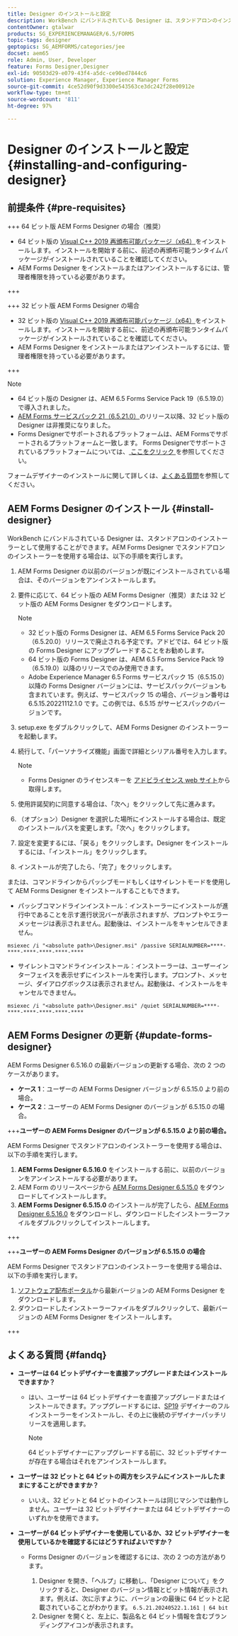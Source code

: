 ```yaml
---
title: Designer のインストールと設定
description: WorkBench にバンドルされている Designer は、スタンドアロンのインストーラーとして使用することができます。スタンドアロン Designer のインストール方法を説明します。
contentOwner: gtalwar
products: SG_EXPERIENCEMANAGER/6.5/FORMS
topic-tags: designer
geptopics: SG_AEMFORMS/categories/jee
docset: aem65
role: Admin, User, Developer
feature: Forms Designer,Designer
exl-id: 90503d29-e079-43f4-a5dc-ce90ed7844c6
solution: Experience Manager, Experience Manager Forms
source-git-commit: 4ce52d90f9d3300e543563ce3dc242f28e00912e
workflow-type: tm+mt
source-wordcount: '811'
ht-degree: 97%

---
```


# Designer のインストールと設定{#installing-and-configuring-designer}

## 前提条件 {#pre-requisites}

+++ 64 ビット版 AEM Forms Designer の場合（推奨）

* 64 ビット版の [Visual C++ 2019 再頒布可能パッケージ（x64）](https://learn.microsoft.com/en-us/cpp/windows/latest-supported-vc-redist?view=msvc-170)をインストールします。インストールを開始する前に、前述の再頒布可能ランタイムパッケージがインストールされていることを確認してください。
* AEM Forms Designer をインストールまたはアンインストールするには、管理者権限を持っている必要があります。

+++

+++ 32 ビット版 AEM Forms Designer の場合

* 32 ビット版の [Visual C++ 2019 再頒布可能パッケージ（x64）](https://learn.microsoft.com/en-us/cpp/windows/latest-supported-vc-redist?view=msvc-170)をインストールします。インストールを開始する前に、前述の再頒布可能ランタイムパッケージがインストールされていることを確認してください。
* AEM Forms Designer をインストールまたはアンインストールするには、管理者権限を持っている必要があります。

+++

>[!NOTE]
>
>* 64 ビット版の Designer は、AEM 6.5 Forms Service Pack 19（6.5.19.0）で導入されました。
>* [AEM Forms サービスパック 21（6.5.21.0）](https://experienceleague.adobe.com/ja/docs/experience-manager-release-information/aem-release-updates/forms-updates/aem-forms-releases)のリリース以降、32 ビット版の Designer は非推奨になりました。
> * Forms Designerでサポートされるプラットフォームは、AEM Formsでサポートされるプラットフォームと一致します。 Forms Designerでサポートされているプラットフォームについては、[ ここをクリック ](/help/forms/using/aem-forms-jee-supported-platforms.md) を参照してください。

フォームデザイナーのインストールに関して詳しくは、[よくある質問](#fandq)を参照してください。

## AEM Forms Designer のインストール {#install-designer}

WorkBench にバンドルされている Designer は、スタンドアロンのインストーラーとして使用することができます。AEM Forms Designer でスタンドアロンのインストーラーを使用する場合は、以下の手順を実行します。

1. AEM Forms Designer の以前のバージョンが既にインストールされている場合は、そのバージョンをアンインストールします。
1. 要件に応じて、64 ビット版の AEM Forms Designer（推奨）または 32 ビット版の AEM Forms Designer をダウンロードします。

   >[!NOTE]
   > 
   >* 32 ビット版の Forms Designer は、AEM 6.5 Forms Service Pack 20（6.5.20.0）リリースで廃止される予定です。アドビでは、64 ビット版の Forms Designer にアップグレードすることをお勧めします。
   >* 64 ビット版の Forms Designer は、AEM 6.5 Forms Service Pack 19（6.5.19.0）以降のリリースでのみ使用できます。
   >* Adobe Experience Manager 6.5 Forms サービスパック 15（6.5.15.0）以降の Forms Designer バージョンには、サービスパックバージョンも含まれています。例えば、サービスパック 15 の場合、バージョン番号は 6.5.15.20221112.1.0 です。この例では、6.5.15 がサービスパックのバージョンです。

1. setup.exe をダブルクリックして、AEM Forms Designer のインストーラーを起動します。
1. 続行して、「パーソナライズ機能」画面で詳細とシリアル番号を入力します。

   >[!NOTE]
   >
   >* Forms Designer のライセンスキーを [アドビライセンス web サイト](https://licensing.adobe.com/)から取得します。

1. 使用許諾契約に同意する場合は、「次へ」をクリックして先に進みます。
1. （オプション）Designer を選択した場所にインストールする場合は、既定のインストールパスを変更します。「次へ」をクリックします。
1. 設定を変更するには、「戻る」をクリックします。Designer をインストールするには、「インストール」をクリックします。
1. インストールが完了したら、「完了」をクリックします。

または、コマンドラインからパッシブモードもしくはサイレントモードを使用して AEM Forms Designer をインストールすることもできます。

* パッシブコマンドラインインストール：インストーラーにインストールが進行中であることを示す進行状況バーが表示されますが、プロンプトやエラーメッセージは表示されません。起動後は、インストールをキャンセルできません。

```shell
msiexec /i "<absolute path>\Designer.msi" /passive SERIALNUMBER=****-****-****-****-****-****
```

* サイレントコマンドラインインストール：インストーラーは、ユーザーインターフェイスを表示せずにインストールを実行します。プロンプト、メッセージ、ダイアログボックスは表示されません。起動後は、インストールをキャンセルできません。

```shell
msiexec /i "<absolute path>\Designer.msi" /quiet SERIALNUMBER=****-****-****-****-****-****
```

## AEM Forms Designer の更新 {#update-forms-designer}

AEM Forms Designer 6.5.16.0 の最新バージョンの更新する場合、次の 2 つのケースがあります。

* **ケース 1**：ユーザーの AEM Forms Designer バージョンが 6.5.15.0 より前の場合。
* **ケース 2**：ユーザーの AEM Forms Designer のバージョンが 6.5.15.0 の場合。

+++**ユーザーの AEM Forms Designer のバージョンが 6.5.15.0 より前の場合。**

AEM Forms Designer でスタンドアロンのインストーラーを使用する場合は、以下の手順を実行します。

1. **AEM Forms Designer 6.5.16.0** をインストールする前に、以前のバージョンをアンインストールする必要があります。
1. AEM Form のリリースページから [AEM Forms Designer 6.5.15.0](https://experienceleague.adobe.com/docs/experience-manager-release-information/aem-release-updates/forms-updates/aem-forms-releases.html?lang=ja) をダウンロードしてインストールします。
1. **AEM Forms Designer 6.5.15.0** のインストールが完了したら、[AEM Forms Designer 6.5.16.0](https://experienceleague.adobe.com/docs/experience-manager-release-information/aem-release-updates/forms-updates/aem-forms-releases.html?lang=ja) をダウンロードし、ダウンロードしたインストーラーファイルをダブルクリックしてインストールします。

+++

+++**ユーザーの AEM Forms Designer のバージョンが 6.5.15.0 の場合**

AEM Forms Designer でスタンドアロンのインストーラーを使用する場合は、以下の手順を実行します。
1. [ソフトウェア配布ポータル](https://experienceleague.adobe.com/docs/experience-manager-release-information/aem-release-updates/forms-updates/aem-forms-releases.html?lang=ja)から最新バージョンの AEM Forms Designer をダウンロードします。
1. ダウンロードしたインストーラーファイルをダブルクリックして、最新バージョンの AEM Forms Designer をインストールします。

+++

## よくある質問 {#fandq}

* **ユーザーは 64 ビットデザイナーを直接アップグレードまたはインストールできますか？**
   * はい、ユーザーは 64 ビットデザイナーを直接アップグレードまたはインストールできます。アップグレードするには、[SP19](https://experience.adobe.com/#/downloads/content/software-distribution/en/aem.html?package=/content/software-distribution/en/details.html/content/dam/aem/public/adobe/packages/cq650/servicepack/fd/Designer-Patch/sp19_x64/aemforms_designer_6_5_0_wwe_win.zip) デザイナーのフルインストーラーをインストールし、その上に後続のデザイナーパッチリリースを適用します。

     >[!NOTE]
     > 64 ビットデザイナーにアップグレードする前に、32 ビットデザイナーが存在する場合はそれをアンインストールします。

* **ユーザーは 32 ビットと 64 ビットの両方をシステムにインストールしたままにすることができますか？**
   * いいえ、32 ビットと 64 ビットのインストールは同じマシンでは動作しません。ユーザーは 32 ビットデザイナーまたは 64 ビットデザイナーのいずれかを使用できます。

* **ユーザーが 64 ビットデザイナーを使用しているか、32 ビットデザイナーを使用しているかを確認するにはどうすればよいですか？**
   * Forms Designer のバージョンを確認するには、次の 2 つの方法があります。

      1. Designer を開き、「ヘルプ」に移動し、「Designer について」をクリックすると、Designer のバージョン情報とビット情報が表示されます。例えば、次に示すように、バージョンの最後に 64 ビットと記載されていることがわかります。
         `6.5.21.20240522.1.161 | 64 bit`
      1. Designer を開くと、左上に、製品名と 64 ビット情報を含むブランディングアイコンが表示されます。